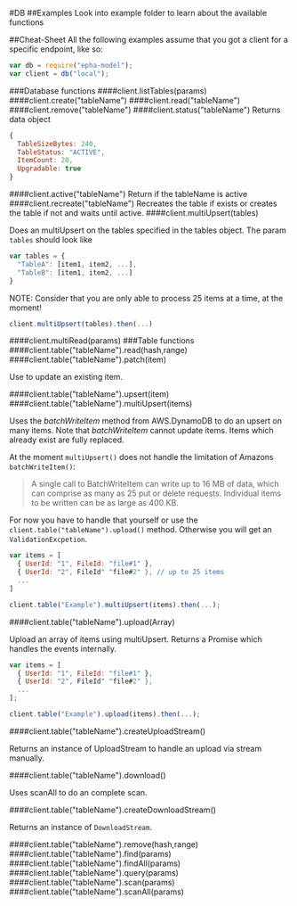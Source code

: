 #DB
##Examples
Look into example folder to learn about the available functions

##Cheat-Sheet
All the following examples assume that you got a client for a specific endpoint, like so:
```javascript
var db = require("epha-model");
var client = db("local");
```
###Database functions
####client.listTables(params)
####client.create("tableName")
####client.read("tableName")
####client.remove("tableName")
####client.status("tableName")
Returns data object
```javascript
{
  TableSizeBytes: 240,
  TableStatus: "ACTIVE",
  ItemCount: 20,
  Upgradable: true
}
```
####client.active("tableName")
Return if the tableName is active
####client.recreate("tableName")
Recreates the table if exists or creates the table if not and waits until active.
####client.multiUpsert(tables)

Does an multiUpsert on the tables specified in the tables object. The param `tables` should look like
```javascript
var tables = {
  "TableA": [item1, item2, ...],
  "TableB": [item1, item2, ...]
}
```

NOTE: Consider that you are only able to process 25 items at a time, at the moment!

```javascript
client.multiUpsert(tables).then(...)
```

####client.multiRead(params)
###Table functions
####client.table("tableName").read(hash,range)
####client.table("tableName").patch(item)

Use to update an existing item.

####client.table("tableName").upsert(item)
####client.table("tableName").multiUpsert(items)

Uses the *batchWriteItem* method from AWS.DynamoDB to do an upsert on many items. Note that *batchWriteItem*
cannot update items. Items which already exist are fully replaced.

At the moment `multiUpsert()` does not handle the limitation of Amazons `batchWriteItem()`:
> A single call to BatchWriteItem can write up to 16 MB of data, which can comprise as many as 25 put or delete requests. Individual items to be written can be as large as 400 KB.

For now you have to handle that yourself or use the `client.table("tableName").upload()` method. Otherwise you will get an `ValidationExcpetion`.

```javascript
var items = [
  { UserId: "1", FileId: "file#1" },
  { UserId: "2", FileId" "file#2" }, // up to 25 items
  ...
]

client.table("Example").multiUpsert(items).then(...);
```

####client.table("tableName").upload(Array)

Upload an array of items using multiUpsert. Returns a Promise which handles the events internally.

```javascript
var items = [
  { UserId: "1", FileId: "file#1" },
  { UserId: "2", FileId" "file#2" },
  ...
];

client.table("Example").upload(items).then(...);
```

####client.table("tableName").createUploadStream()

Returns an instance of UploadStream to handle an upload via stream manually.

####client.table("tableName").download()

Uses scanAll to do an complete scan.

####client.table("tableName").createDownloadStream()

Returns an instance of `DownloadStream`.

####client.table("tableName").remove(hash,range)
####client.table("tableName").find(params)
####client.table("tableName").findAll(params)
####client.table("tableName").query(params)
####client.table("tableName").scan(params)
####client.table("tableName").scanAll(params)
